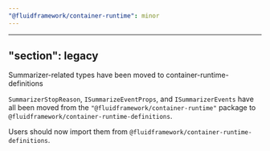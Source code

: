 ```yaml
---
"@fluidframework/container-runtime": minor
---
```

---
"section": legacy
---

Summarizer-related types have been moved to container-runtime-definitions

`SummarizerStopReason`, `ISummarizeEventProps`, and `ISummarizerEvents` have all been moved from the
`"@fluidframework/container-runtime"` package to `@fluidframework/container-runtime-definitions`.

Users should now import them from `@fluidframework/container-runtime-definitions`.
